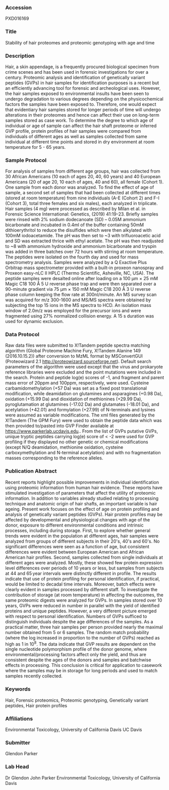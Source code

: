 ### Accession
PXD016169

### Title
Stability of hair proteomes and proteomic genotyping with age and time

### Description
Hair, a skin appendage, is a frequently procured biological specimen from crime scenes and has been used in forensic investigations for over a century. Proteomic analysis and identification of genetically variant peptides (GVPs) in hair samples for identification purposes is a recent but an efficiently advancing tool for forensic and archeological uses. However, the hair samples exposed to environmental insults have been seen to undergo degradation to various degrees depending on the physicochemical factors the samples have been exposed to. Therefore, one would expect that evidentiary hair samples stored for longer periods of time will undergo alterations in their proteomes and hence can affect their use on long-term samples stored as case work. To determine the degree to which age of individual or age of sample can affect the hair shaft proteome or inferred GVP profile, protein profiles of hair samples were compared from individuals of different ages as well as samples collected from same individual at different time points and stored in dry environment at room temperature for 5 - 65 years.

### Sample Protocol
For analysis of samples from different age groups, hair was collected from 30 African Americans (10 each of ages 20, 40, 60 years) and 40 European Americans (20 of age 20, 10 each of ages, 40 and 60), all female (Cohort 1). One sample from each donor was analyzed. To find the effect of age of sample, a second set of samples that had been collected at different times (stored at room temperature) from nine individuals (A-E (Cohort 2) and F-I (Cohort 3), total three females and six males), each analyzed in triplicate.  Hair samples (4 mg) were processed as described by Milan et al. in Forensic Science International: Genetics, (2019) 41:19-23. Briefly samples were rinsed with 2% sodium dodecanoate (SD) – 0.05M ammonium bicarbonate and incubated in 0.4ml of the buffer containing 50mM dithioerythritol to reduce the disulfides which were then alkylated with 100mM iodoacetamide. The pH was then set to ~3 with trifluoroacetic acid and SD was extracted thrice with ethyl acetate. The pH was then readjusted to ~8 with ammonium hydroxide and ammonium bicarbonate and tryspin was added in three batches over 72 hours with stirring at room temperature. The peptides were isolated on the fourth day and used for mass spectrometry analysis.  Samples were analyzed by a Q Exactive Plus Orbitrap mass spectrometer provided with a built-in proxeon nanospray and Proxeon easy-nLC II HPLC (Thermo Scientific, Asheville, NC, USA). The peptide samples were desalted online after loading on a 100 μm × 25 mM Magic C18 100 Å 5 U reverse phase trap and were then separated over a 90-minute gradient via 75 μm × 150 mM Magic C18 200 Å 3 U reverse phase column keeping the flow rate at 300nl/minute. An MS survey scan was acquired for m/z 300-1600 and MS/MS spectra were obtained by subjecting the top 15 ions in the MS spectra to HCD. An isolation mass window of 2.0m/z was employed for the precursor ions and were fragmented using 27% normalized collision energy. A 15 s duration was used for dynamic exclusion.

### Data Protocol
Raw data files were submitted to X!Tandem peptide spectra matching algorithm (Global Proteome Machine Fury, X!Tandem Alanine 149 (2016.10.15.2)) after conversion to MzML format by MSConvertGUI (Proteowizard 2.1 http://proteowizard.sourceforge.net). Default search parameters of the algorithm were used except that the virus and prokaryote reference libraries were excluded and the point mutations were included in the search. Protein and peptide log(e) scores of -1, and fragment and parent mass error of 20ppm and 100ppm, respectively, were used. Cysteine carbamidomethylation (+57 Da) was set as a fixed post translational modification, while deamidation on glutamines and asparagines (+0.98 Da), oxidation (+15.99 Da) and dioxidation of methionines (+29.99 Da), pyroglutamation at glutamines (-17.02 Da) and glutamates (-18.01 Da), and acetylation (+42.01) and formylation (+27.99) of N-terminals and lysines were assumed as variable modifications. The xml files generated by the X!Tandem (The GPM Fury) were used to obtain the peptide data which was then provided to/pasted into GVP Finder available at https://www.parkerlab.ucdavis.edu.. From the list of GVPs putative GVPs, unique tryptic peptides carrying log(e) score of < -2 were used for GVP profiling if they displayed no other genetic or chemical modifications (except N/Q deamidation, methionine oxidation, cysteine carboxymethylation and N-terminal acetylation) and with no fragmentation masses corresponding to the reference alleles.

### Publication Abstract
Recent reports highlight possible improvements in individual identification using proteomic information from human hair evidence. These reports have stimulated investigation of parameters that affect the utility of proteomic information. In addition to variables already studied relating to processing technique and anatomic origin of hair shafts, an important variable is hair ageing. Present work focuses on the effect of age on protein profiling and analysis of genetically variant peptides (GVPs). Hair protein profiles may be affected by developmental and physiological changes with age of the donor, exposure to different environmental conditions and intrinsic processes, including during storage. First, to explore whether general trends were evident in the population at different ages, hair samples were analyzed from groups of different subjects in their 20's, 40's and 60's. No significant differences were seen as a function of age, but consistent differences were evident between European American and African American hair profiles. Second, samples collected from single individuals at different ages were analyzed. Mostly, these showed few protein expression level differences over periods of 10 years or less, but samples from subjects at 44 and 65&#x202f;year intervals were distinctly different in profile. The results indicate that use of protein profiling for personal identification, if practical, would be limited to decadal time intervals. Moreover, batch effects were clearly evident in samples processed by different staff. To investigate the contribution of storage (at room temperature) in affecting the outcomes, the same proteomic digests were analyzed for GVPs. In samples stored over 10 years, GVPs were reduced in number in parallel with the yield of identified proteins and unique peptides. However, a very different picture emerged with respect to personal identification. Numbers of GVPs sufficed to distinguish individuals despite the age differences of the samples. As a practical matter, three hair samples per person provided nearly the maximal number obtained from 5 or 6 samples. The random match probability (where the log increased in proportion to the number of GVPs) reached as high as 1 in 10<sup>8</sup>. The data indicate that GVP results are dependent on the single nucleotide polymorphism profile of the donor genome, where environmental/processing factors affect only the yield, and thus are consistent despite the ages of the donors and samples and batchwise effects in processing. This conclusion is critical for application to casework where the samples may be in storage for long periods and used to match samples recently collected.

### Keywords
Hair, Forensic proteomics, Proteomic genotyping, Genetically variant peptides, Hair protein profiles

### Affiliations
Environmental Toxicology, University of California Davis
UC Davis

### Submitter
Glendon Parker

### Lab Head
Dr Glendon John Parker
Environmental Toxicology, University of California Davis


